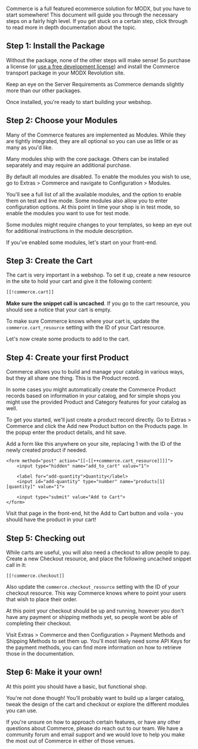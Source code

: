 Commerce is a full featured ecommerce solution for MODX, but you have to start somewhere! This document will guide you through the necessary steps on a fairly high level. If you get stuck on a certain step, click through to read more in depth documentation about the topic.

## Step 1: Install the Package

Without the package, none of the other steps will make sense! So purchase a license (or [use a free development license](https://www.modmore.com/free-development-licenses/)) and install the Commerce transport package in your MODX Revolution site. 

Keep an eye on the Server Requirements as Commerce demands slightly more than our other packages.

Once installed, you're ready to start building your webshop.

## Step 2: Choose your Modules

Many of the Commerce features are implemented as Modules. While they are tightly integrated, they are all optional so you can use as little or as many as you'd like.

Many modules ship with the core package. Others can be installed separately and may require an additional purchase. 

By default all modules are disabled. To enable the modules you wish to use, go to Extras > Commerce and navigate to Configuration > Modules.

You'll see a full list of all the available modules, and the option to enable them on test and live mode. Some modules also allow you to enter configuration options. At this point in time your shop is in test mode, so enable the modules you want to use for test mode. 

Some modules might require changes to your templates, so keep an eye out for additional instructions in the module description.

If you've enabled some modules, let's start on your front-end.

## Step 3: Create the Cart

The cart is very important in a webshop. To set it up, create a new resource in the site to hold your cart and give it the following content:

```` html
[[!commerce.cart]]
````

**Make sure the snippet call is uncached**. If you go to the cart resource, you should see a notice that your cart is empty. 

To make sure Commerce knows where your cart is, update the `commerce.cart_resource` setting with the ID of your Cart resource.

Let's now create some products to add to the cart.

## Step 4: Create your first Product

Commerce allows you to build and manage your catalog in various ways, but they all share one thing. This is the Product record. 

In some cases you might automatically create the Commerce Product records based on information in your catalog, and for simple shops you might use the provided Product and Category features for your catalog as well.

To get you started, we'll just create a product record directly. Go to Extras > Commerce and click the Add new Product button on the Products page. In the popup enter the product details, and hit save.

Add a form like this anywhere on your site, replacing 1 with the ID of the newly created product if needed.

````
<form method="post" action="[[~[[++commerce.cart_resource]]]]">
    <input type="hidden" name="add_to_cart" value="1">
    
    <label for="add-quantity">Quantity</label>
    <input id="add-quantity" type="number" name="products[1][quantity]" value="1">
    
    <input type="submit" value="Add to Cart">
</form>
````

Visit that page in the front-end, hit the Add to Cart button and voila - you should have the product in your cart!

## Step 5: Checking out

While carts are useful, you will also need a checkout to allow people to pay. Create a new Checkout resource, and place the following uncached snippet call in it:

````
[[!commerce.checkout]]
````

Also update the `commerce.checkout_resource` setting with the ID of your checkout resource. This way Commerce knows where to point your users that wish to place their order.

At this point your checkout should be up and running, however you don't have any payment or shipping methods yet, so people wont be able of completing their checkout.
 
Visit Extras > Commerce and then Configuration > Payment Methods and Shipping Methods to set them up. You'll most likely need some API Keys for the payment methods, you can find more information on how to retrieve those in the documentation.

## Step 6: Make it your own!

At this point you should have a basic, but functional shop. 

You're not done though! You'll probably want to build up a larger catalog, tweak the design of the cart and checkout or explore the different modules you can use.

If you're unsure on how to approach certain features, or have any other questions about Commerce, please do reach out to our team. We have a community forum and email support and we would love to help you make the most out of Commerce in either of those venues.

